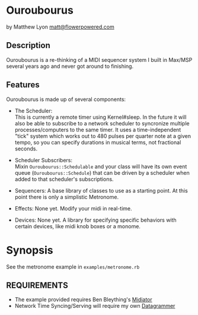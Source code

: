 # Ouroubourus

by Matthew Lyon <matt@flowerpowered.com>

## Description

Ouroubourus is a re-thinking of a MIDI sequencer system I built in Max/MSP several years ago and never got around to finishing.

## Features

Ouroubourus is made up of several components:

- The Scheduler:  
  This is currently a remote timer using Kernel#sleep. In the future it will also be able to subscribe to a network scheduler to syncronize multiple processes/computers to the same timer. It uses a time-independent "tick" system which works out to 480 pulses per quarter note at a given tempo, so you can specify durations in musical terms, not fractional seconds.
  
- Scheduler Subscribers:  
  Mixin `Ouroubourus::Schedulable` and your class will have its own event queue (`Ouroubourus::Schedule`) that can be driven by a scheduler when added to that scheduler's subscriptions.

- Sequencers:
  A base library of classes to use as a starting point. At this point there is only a simplistic Metronome.

- Effects:
  None yet. Modify your midi in real-time.

- Devices:
  None yet. A library for specifying specific behaviors with certain devices, like midi knob boxes or a monome.
  
# Synopsis

See the metronome example in `examples/metronome.rb`

## REQUIREMENTS

- The example provided requires Ben Bleything's [Midiator](http://rubyforge.org/projects/midiator)
- Network Time Syncing/Serving will require my own [Datagrammer](http://github.com/mattly/datagrammer)